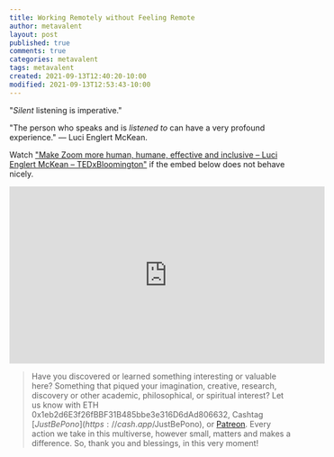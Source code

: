 ```yaml
---
title: Working Remotely without Feeling Remote
author: metavalent
layout: post
published: true
comments: true
categories: metavalent
tags: metavalent
created: 2021-09-13T12:40:20-10:00
modified: 2021-09-13T12:53:43-10:00
---
```


"*Silent* listening is imperative."

"The person who speaks and is *listened to* can have a very profound experience." — Luci Englert McKean.

Watch ["Make Zoom more human, humane, effective and inclusive – Luci Englert McKean – TEDxBloomington"](https://youtu.be/hdM69Fz9lLA) if the embed below does not behave nicely. 

<div class="embed-container"><iframe width="560" height="315" src="https://www.youtube.com/embed/hdM69Fz9lLA" title="YouTube video player" frameborder="0" allow="accelerometer; autoplay; clipboard-write; encrypted-media; gyroscope; picture-in-picture" allowfullscreen></iframe></div>

> Have you discovered or learned something interesting or valuable here? Something that piqued your imagination, creative, research, discovery or other academic, philosophical, or spiritual interest? Let us know with ETH 0x1eb2d6E3f26fBBF31B485bbe3e316D6dAd806632, Cashtag [$JustBePono](https://cash.app/$JustBePono), or [Patreon](https://patreon.com/metavalent). Every action we take in this multiverse, however small, matters and makes a difference. So, thank you and blessings, in this very moment!
